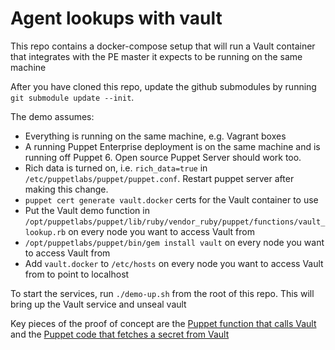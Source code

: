 # Agent lookups with vault

This repo contains a docker-compose setup that will run a Vault container that integrates with the PE master it expects to be running on the same machine

After you have cloned this repo, update the github submodules by running
`git submodule update --init`.

The demo assumes: 
* Everything is running on the same machine, e.g. Vagrant boxes
* A running Puppet Enterprise deployment is on the same machine and is running off Puppet 6. Open source Puppet Server should work too.
* Rich data is turned on, i.e. `rich_data=true` in `/etc/puppetlabs/puppet/puppet.conf`. Restart puppet server after making this change.
* `puppet cert generate vault.docker` certs for the Vault container to use
* Put the Vault demo function in `/opt/puppetlabs/puppet/lib/ruby/vendor_ruby/puppet/functions/vault_lookup.rb` on every node you want to access Vault from
* `/opt/puppetlabs/puppet/bin/gem install vault` on every node you want to access Vault from
* Add `vault.docker` to `/etc/hosts` on every node you want to access Vault from to point to localhost

To start the services, run `./demo-up.sh` from the root of this repo. This will
bring up the Vault service and unseal vault

Key pieces of the proof of concept are the [Puppet function that calls Vault](https://github.com/puppetlabs/puppet/blob/6e4452cd75f76249bbaa7ad546924833fc1a2b4c/lib/puppet/functions/vault_lookup.rb) and the [Puppet code that fetches a secret from Vault](https://github.com/puppetlabs/puppet-vault-demo/blob/master/code/environments/production/manifests/init.pp)
